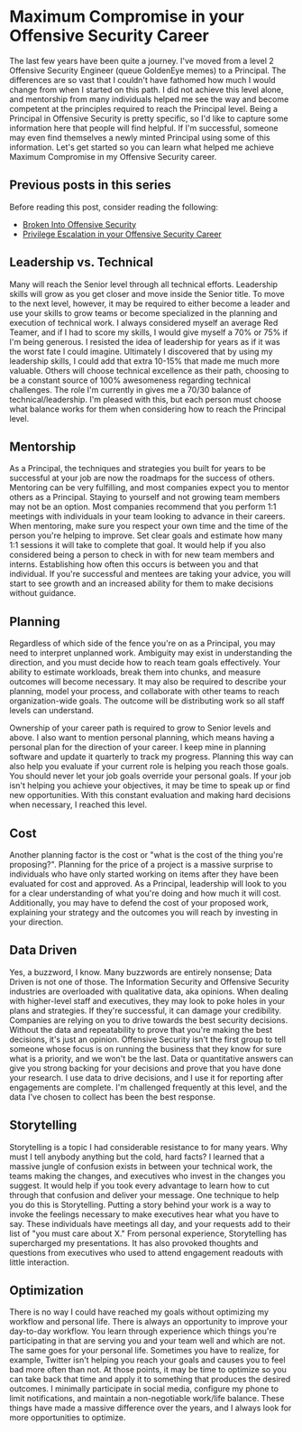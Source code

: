 # Maximum Compromise in your Offensive Security Career

The last few years have been quite a journey. I've moved from a level 2 Offensive Security Engineer (queue GoldenEye memes) to a Principal. The differences are so vast that I couldn't have fathomed how much I would change from when I started on this path. I did not achieve this level alone, and mentorship from many individuals helped me see the way and become competent at the principles required to reach the Principal level. Being a Principal in Offensive Security is pretty specific, so I'd like to capture some information here that people will find helpful. If I'm successful, someone may even find themselves a newly minted Principal using some of this information. Let's get started so you can learn what helped me achieve Maximum Compromise in my Offensive Security career.

## Previous posts in this series

Before reading this post, consider reading the following:
* [Broken Into Offensive Security](https://github.com/sneakerhax/Posts/blob/main/posts/Broken_into_Offensive_Security.md)
* [Privilege Escalation in your Offensive Security Career](https://github.com/sneakerhax/Posts/blob/main/posts/Privilege_Escalation_in_your_offensive_security_career.md)

## Leadership vs. Technical

Many will reach the Senior level through all technical efforts. Leadership skills will grow as you get closer and move inside the Senior title. To move to the next level, however, it may be required to either become a leader and use your skills to grow teams or become specialized in the planning and execution of technical work. I always considered myself an average Red Teamer, and if I had to score my skills, I would give myself a 70% or 75% if I'm being generous. I resisted the idea of leadership for years as if it was the worst fate I could imagine. Ultimately I discovered that by using my leadership skills, I could add that extra 10-15% that made me much more valuable. Others will choose technical excellence as their path, choosing to be a constant source of 100% awesomeness regarding technical challenges. The role I'm currently in gives me a 70/30 balance of technical/leadership. I'm pleased with this, but each person must choose what balance works for them when considering how to reach the Principal level.

## Mentorship

As a Principal, the techniques and strategies you built for years to be successful at your job are now the roadmaps for the success of others. Mentoring can be very fulfilling, and most companies expect you to mentor others as a Principal. Staying to yourself and not growing team members may not be an option. Most companies recommend that you perform 1:1 meetings with individuals in your team looking to advance in their careers. When mentoring, make sure you respect your own time and the time of the person you're helping to improve. Set clear goals and estimate how many 1:1 sessions it will take to complete that goal. It would help if you also considered being a person to check in with for new team members and interns. Establishing how often this occurs is between you and that individual. If you're successful and mentees are taking your advice, you will start to see growth and an increased ability for them to make decisions without guidance.

## Planning

Regardless of which side of the fence you're on as a Principal, you may need to interpret unplanned work. Ambiguity may exist in understanding the direction, and you must decide how to reach team goals effectively. Your ability to estimate workloads, break them into chunks, and measure outcomes will become necessary. It may also be required to describe your planning, model your process, and collaborate with other teams to reach organization-wide goals. The outcome will be distributing work so all staff levels can understand.

Ownership of your career path is required to grow to Senior levels and above. I also want to mention personal planning, which means having a personal plan for the direction of your career. I keep mine in planning software and update it quarterly to track my progress. Planning this way can also help you evaluate if your current role is helping you reach those goals. You should never let your job goals override your personal goals. If your job isn't helping you achieve your objectives, it may be time to speak up or find new opportunities. With this constant evaluation and making hard decisions when necessary, I reached this level.

## Cost

Another planning factor is the cost or "what is the cost of the thing you're proposing?". Planning for the price of a project is a massive surprise to individuals who have only started working on items after they have been evaluated for cost and approved. As a Principal, leadership will look to you for a clear understanding of what you're doing and how much it will cost. Additionally, you may have to defend the cost of your proposed work, explaining your strategy and the outcomes you will reach by investing in your direction.

## Data Driven

Yes, a buzzword, I know. Many buzzwords are entirely nonsense; Data Driven is not one of those. The Information Security and Offensive Security industries are overloaded with qualitative data, aka opinions. When dealing with higher-level staff and executives, they may look to poke holes in your plans and strategies. If they're successful, it can damage your credibility. Companies are relying on you to drive towards the best security decisions. Without the data and repeatability to prove that you're making the best decisions, it's just an opinion. Offensive Security isn't the first group to tell someone whose focus is on running the business that they know for sure what is a priority, and we won't be the last. Data or quantitative answers can give you strong backing for your decisions and prove that you have done your research. I use data to drive decisions, and I use it for reporting after engagements are complete. I'm challenged frequently at this level, and the data I've chosen to collect has been the best response.

## Storytelling

Storytelling is a topic I had considerable resistance to for many years. Why must I tell anybody anything but the cold, hard facts? I learned that a massive jungle of confusion exists in between your technical work, the teams making the changes, and executives who invest in the changes you suggest. It would help if you took every advantage to learn how to cut through that confusion and deliver your message. One technique to help you do this is Storytelling. Putting a story behind your work is a way to invoke the feelings necessary to make executives hear what you have to say. These individuals have meetings all day, and your requests add to their list of "you must care about X." From personal experience, Storytelling has supercharged my presentations. It has also provoked thoughts and questions from executives who used to attend engagement readouts with little interaction.

## Optimization

There is no way I could have reached my goals without optimizing my workflow and personal life. There is always an opportunity to improve your day-to-day workflow. You learn through experience which things you're participating in that are serving you and your team well and which are not. The same goes for your personal life. Sometimes you have to realize, for example, Twitter isn't helping you reach your goals and causes you to feel bad more often than not. At those points, it may be time to optimize so you can take back that time and apply it to something that produces the desired outcomes. I minimally participate in social media, configure my phone to limit notifications, and maintain a non-negotiable work/life balance. These things have made a massive difference over the years, and I always look for more opportunities to optimize.

